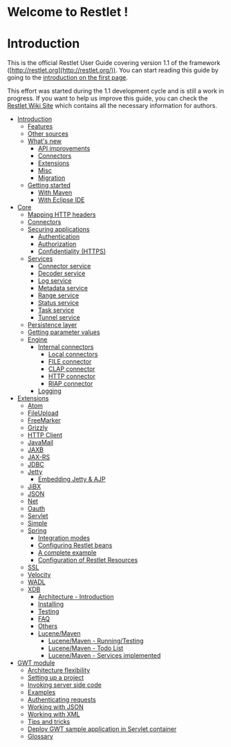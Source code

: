 Welcome to Restlet !
====================

Introduction
============

This is the official Restlet User Guide covering version 1.1 of the
framework
([http://restlet.org](http://restlet.org/)).
You can start reading this guide by going to the [introduction on the
first
page](http://wiki.restlet.org/docs_1.1/13-restlet/21-restlet.html "Introduction").

This effort was started during the 1.1 development cycle and is still a
work in progress. If you want to help us improve this guide, you can
check the [Restlet Wiki
Site](http://wiki.restlet.org/about/2-restlet.html)
which contains all the necessary information for authors.

-   [Introduction](introduction/ "Introduction")
    -   [Features](introduction/features "Features")
    -   [Other sources](introduction/other-sources "Other sources")
    -   [What's new](introduction/whats-new/ "What's new")
        -   [API improvements](introduction/whats-new/api "API improvements")
        -   [Connectors](introduction/whats-new/connectors "Connectors")
        -   [Extensions](introduction/whats-new/extensions "Extensions")
        -   [Misc](introduction/whats-new/misc "Misc")
        -   [Migration](introduction/whats-new/migration "Migration")
    -   [Getting started](introduction/getting-started/ "Getting started")
        -   [With Maven](introduction/getting-started/maven "With Maven")
        -   [With Eclipse IDE](introduction/getting-started/eclipse-ide "With Eclipse IDE")
-   [Core](core/ "Core")
    -   [Mapping HTTP headers](core/http-headers-mapping "Mapping HTTP headers")
    -   [Connectors](core/connectors "Connectors")
    -   [Securing applications](core/security/ "Securing applications")
        -   [Authentication](core/security/authentication "Authentication")
        -   [Authorization](core/security/authorization "Authorization")
        -   [Confidentiality (HTTPS)](core/security/https "Confidentiality (HTTPS)")
    -   [Services](core/service/ "Services")
        -   [Connector service](core/service/connector "Connector service")
        -   [Decoder service](core/service/decoder "Decoder service")
        -   [Log service](core/service/log "Log service")
        -   [Metadata service](core/service/metadata "Metadata service")
        -   [Range service](core/service/range "Range service")
        -   [Status service](core/service/status "Status service")
        -   [Task service](core/service/task "Task service")
        -   [Tunnel service](core/service/tunnel "Tunnel service")
    -   [Persistence layer](core/persistence-layer "Persistence layer")
    -   [Getting parameter values](core/parameters "Getting parameter values")
    -   [Engine](core/engine/ "Engine")
        -   [Internal connectors](core/engine/internal-connectors/ "Internal connectors")
            -   [Local connectors](core/engine/internal-connectors/local "Local connectors")
            -   [FILE connector](core/engine/internal-connectors/file "FILE connector")
            -   [CLAP connector](core/engine/internal-connectors/clap "CLAP connector")
            -   [HTTP connector](core/engine/internal-connectors/http "HTTP connector")
            -   [RIAP connector](core/engine/internal-connectors/riap "RIAP connector")
        -   [Logging](core/engine/logging "Logging")
-   [Extensions](extensions/ "Extensions")
    -   [Atom](extensions/atom "Atom")
    -   [FileUpload](extensions/fileupload "FileUpload")
    -   [FreeMarker](extensions/freemarker "FreeMarker")
    -   [Grizzly](extensions/grizzly "Grizzly")
    -   [HTTP Client](extensions/httpclient "HTTP Client")
    -   [JavaMail](extensions/javamail "JavaMail")
    -   [JAXB](extensions/jaxb "JAXB")
    -   [JAX-RS](extensions/jax-rs "JAX-RS")
    -   [JDBC](extensions/jdbc "JDBC")
    -   [Jetty](extensions/jetty/ "Jetty")
        -   [Embedding Jetty & AJP](extensions/jetty/ajp "Embedding Jetty & AJP")
    -   [JiBX](extensions/jibx "JiBX")
    -   [JSON](extensions/json "JSON")
    -   [Net](extensions/net "Net")
    -   [Oauth](extensions/oauth "Oauth")
    -   [Servlet](extensions/servlet "Servlet")
    -   [Simple](extensions/simple "Simple")
    -   [Spring](extensions/spring/ "Spring")
        -   [Integration modes](extensions/spring/integration "Integration modes")
        -   [Configuring Restlet beans](extensions/spring/configuring "Configuring Restlet beans")
        -   [A complete example](extensions/spring/example "A complete example")
        -   [Configuration of Restlet Resources](extensions/spring/resources-configuration "Configuration of Restlet Resources")
    -   [SSL](extensions/ssl "SSL")
    -   [Velocity](extensions/velocity "Velocity")
    -   [WADL](extensions/wadl "WADL")
    -   [XDB](extensions/xdb/ "XDB")
        -   [Architecture - Introduction](extensions/xdb/architecture "Architecture - Introduction")
        -   [Installing](extensions/xdb/installation "Installing")
        -   [Testing](extensions/xdb/test "Testing")
        -   [FAQ](extensions/xdb/faw "FAQ")
        -   [Others](extensions/xdb/others "Others")
        -   [Lucene/Maven](extensions/xdb/lucen-maven/ "Lucene/Maven")
            -   [Lucene/Maven - Running/Testing](extensions/xdb/lucen-maven/run-test "Lucene/Maven - Running/Testing")
            -   [Lucene/Maven - Todo List](extensions/xdb/lucen-maven/todo "Lucene/Maven - Todo List")
            -   [Lucene/Maven - Services implemented](extensions/xdb/lucen-maven/services "Lucene/Maven - Services implemented")
-   [GWT module](gwt-module/ "GWT module")
    -   [Architecture flexibility](gwt-module/architecture "Architecture flexibility")
    -   [Setting up a project](gwt-module/setup "Setting up a project")
    -   [Invoking server side code](gwt-module/server-code-invocation "Invoking server side code")
    -   [Examples](gwt-module/examples "Examples")
    -   [Authenticating requests](gwt-module/authentication "Authenticating requests")
    -   [Working with JSON](gwt-module/json "Working with JSON")
    -   [Working with XML](gwt-module/xml "Working with XML")
    -   [Tips and tricks](gwt-module/tips "Tips and tricks")
    -   [Deploy GWT sample application in Servlet container](gwt-module/deployment "Deploy GWT sample application in Servlet container")
    -   [Glossary](/glossary "Glossary")
